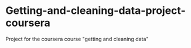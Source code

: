 # Getting-and-cleaning-data-project-coursera
Project for the coursera course "getting and cleaning data"
